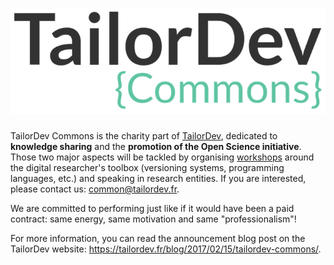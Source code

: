 # ![](/assets/TailorDev-commons-logo.png)

TailorDev Commons is the charity part of [TailorDev](https://tailordev.fr/), dedicated to **knowledge sharing** and the **promotion of the Open Science initiative**. Those two major aspects will be tackled by organising [workshops](/software-carpentry/past-workshops.md) around the digital researcher's toolbox (versioning systems, programming languages, etc.) and speaking in research entities. If you are interested, please contact us: [common@tailordev.fr](mailto:common@tailordev.fr).

We are committed to performing just like if it would have been a paid contract: same energy, same motivation and same "professionalism"!

For more information, you can read the announcement blog post on the TailorDev website: https://tailordev.fr/blog/2017/02/15/tailordev-commons/.